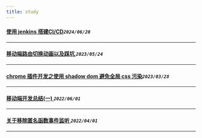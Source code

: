 ```yaml
---
title: study  
---
```

 #### [使用 jenkins 搭建CI/CD](/blog/2024/0620_jenkins.md)_`2024/06/20`_
*****
 #### [移动端路由切换动画以及踩坑  ](/blog/2023/0524_route_animate.md)_`2023/05/24`_
*****
 #### [chrome 插件开发之使用 shadow dom 避免全局 css 污染](/blog/2023/0328_shadowdom.md)_`2023/03/28`_
*****
 #### [移动端开发总结(一)  ](/blog/2022/0601_mobileFe.md)_`2022/06/01`_
*****
 #### [关于移除匿名函数事件监听  ](/blog/2022/0401_eventlistener.md)_`2022/04/01`_
*****